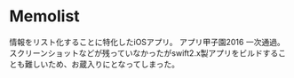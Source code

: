 # Memolist
情報をリスト化することに特化したiOSアプリ。
アプリ甲子園2016 一次通過。
スクリーンショットなどが残っていなかったがswift2.x製アプリをビルドすることも難しいため、お蔵入りにとなってしまった。
